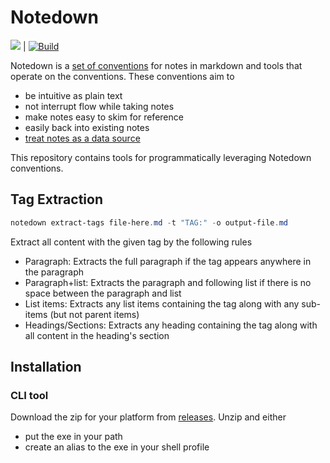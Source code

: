 # Notedown

[![](https://badgen.net/github/release/farlee2121/Notedown)](https://github.com/farlee2121/Notedown/releases) | [![Build](https://github.com/farlee2121/Notedown/actions/workflows/ci.yml/badge.svg)](https://github.com/farlee2121/Notedown/actions/workflows/ci.yml)

Notedown is a [set of conventions](https://spencerfarley.com/2021/03/05/reference-ready-notes/) for notes in markdown and tools that operate on the conventions.
These conventions aim to
- be intuitive as plain text
- not interrupt flow while taking notes
- make notes easy to skim for reference
- easily back into existing notes
- [treat notes as a data source](https://spencerfarley.com/2021/03/05/reference-ready-notes/)

This repository contains tools for programmatically leveraging Notedown conventions.

## Tag Extraction

```powershell
notedown extract-tags file-here.md -t "TAG:" -o output-file.md
```

Extract all content with the given tag by the following rules
- Paragraph: Extracts the full paragraph if the tag appears anywhere in the paragraph
- Paragraph+list: Extracts the paragraph and following list if there is no space between the paragraph and list
- List items: Extracts any list items containing the tag along with any sub-items (but not parent items)
- Headings/Sections: Extracts any heading containing the tag along with all content in the heading's section

## Installation

### CLI tool
Download the zip for your platform from [releases](https://github.com/farlee2121/Notedown/releases).
Unzip and either 
- put the exe in your path
- create an alias to the exe in your shell profile
